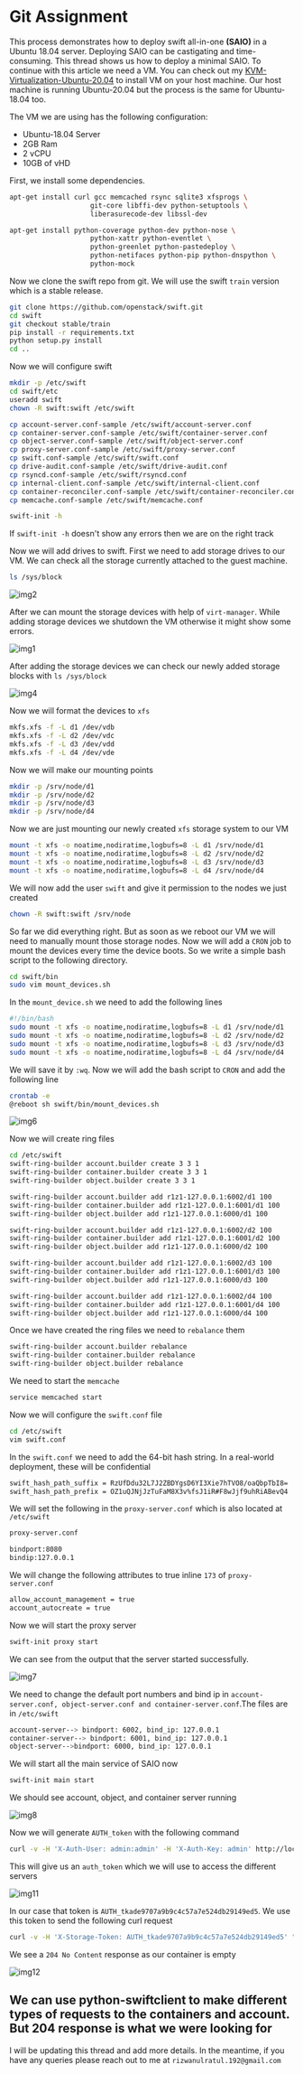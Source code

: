 # Git Assignment

This process demonstrates how to deploy swift all-in-one **(SAIO)** in a Ubuntu 18.04 server. Deploying SAIO can be castigating and time-consuming. This thread shows us how to deploy a minimal SAIO. To continue with this article we need a VM. You can check out my [KVM-Virtualization-Ubuntu-20.04](https://github.com/rizwan192/KVM-Virtualization-Ubuntu-20.04) to install VM on your host machine. Our host machine is running Ubuntu-20.04 but the process is the same for Ubuntu-18.04 too.

The VM we are using has the following configuration:

- Ubuntu-18.04 Server
- 2GB Ram
- 2 vCPU
- 10GB of vHD

First, we install some dependencies.

```bash
apt-get install curl gcc memcached rsync sqlite3 xfsprogs \
                    git-core libffi-dev python-setuptools \
                    liberasurecode-dev libssl-dev

apt-get install python-coverage python-dev python-nose \
                    python-xattr python-eventlet \
                    python-greenlet python-pastedeploy \
                    python-netifaces python-pip python-dnspython \
                    python-mock
```

Now we clone the swift repo from git. We will use the swift `train` version which is a stable release.

```bash
git clone https://github.com/openstack/swift.git
cd swift
git checkout stable/train
pip install -r requirements.txt
python setup.py install
cd ..
```

Now we will configure swift

```bash
mkdir -p /etc/swift
cd swift/etc
useradd swift
chown -R swift:swift /etc/swift
```

```bash
cp account-server.conf-sample /etc/swift/account-server.conf
cp container-server.conf-sample /etc/swift/container-server.conf
cp object-server.conf-sample /etc/swift/object-server.conf
cp proxy-server.conf-sample /etc/swift/proxy-server.conf
cp swift.conf-sample /etc/swift/swift.conf
cp drive-audit.conf-sample /etc/swift/drive-audit.conf
cp rsyncd.conf-sample /etc/swift/rsyncd.conf
cp internal-client.conf-sample /etc/swift/internal-client.conf
cp container-reconciler.conf-sample /etc/swift/container-reconciler.conf
cp memcache.conf-sample /etc/swift/memcache.conf

```

```bash
swift-init -h
```

If `swift-init -h` doesn't show any errors then we are on the right track

Now we will add drives to swift. First we need to add storage drives to our VM. We can check all the storage currently attached to the guest machine.

```bash
ls /sys/block
```

![img2](images/2.png)

After we can mount the storage devices with help of `virt-manager`. While adding storage devices we shutdown the VM otherwise it might show some errors.

![img1](images/1.png)

After adding the storage devices we can check our newly added storage blocks with `ls /sys/block`

![img4](images/4.png)

Now we will format the devices to `xfs`

```bash
mkfs.xfs -f -L d1 /dev/vdb
mkfs.xfs -f -L d2 /dev/vdc
mkfs.xfs -f -L d3 /dev/vdd
mkfs.xfs -f -L d4 /dev/vde
```

Now we will make our mounting points

```bash
mkdir -p /srv/node/d1
mkdir -p /srv/node/d2
mkdir -p /srv/node/d3
mkdir -p /srv/node/d4
```

Now we are just mounting our newly created `xfs` storage system to our VM

```bash
mount -t xfs -o noatime,nodiratime,logbufs=8 -L d1 /srv/node/d1
mount -t xfs -o noatime,nodiratime,logbufs=8 -L d2 /srv/node/d2
mount -t xfs -o noatime,nodiratime,logbufs=8 -L d3 /srv/node/d3
mount -t xfs -o noatime,nodiratime,logbufs=8 -L d4 /srv/node/d4
```

We will now add the user `swift` and give it permission to the nodes we just created

```bash
chown -R swift:swift /srv/node
```

So far we did everything right. But as soon as we reboot our VM we will need to manually mount those storage nodes. Now we will add a `CRON` job to mount the devices every time the device boots. So we write a simple bash script to the following directory.

```bash
cd swift/bin
sudo vim mount_devices.sh
```

In the `mount_device.sh` we need to add the following lines

```bash
#!/bin/bash
sudo mount -t xfs -o noatime,nodiratime,logbufs=8 -L d1 /srv/node/d1
sudo mount -t xfs -o noatime,nodiratime,logbufs=8 -L d2 /srv/node/d2
sudo mount -t xfs -o noatime,nodiratime,logbufs=8 -L d3 /srv/node/d3
sudo mount -t xfs -o noatime,nodiratime,logbufs=8 -L d4 /srv/node/d4
```

We will save it by `:wq`. Now we will add the bash script to `CRON` and add the following line

```bash
crontab -e
@reboot sh swift/bin/mount_devices.sh
```

![img6](images/6.png)

Now we will create ring files

```bash
cd /etc/swift
swift-ring-builder account.builder create 3 3 1
swift-ring-builder container.builder create 3 3 1
swift-ring-builder object.builder create 3 3 1
```

```bash
swift-ring-builder account.builder add r1z1-127.0.0.1:6002/d1 100
swift-ring-builder container.builder add r1z1-127.0.0.1:6001/d1 100
swift-ring-builder object.builder add r1z1-127.0.0.1:6000/d1 100

swift-ring-builder account.builder add r1z1-127.0.0.1:6002/d2 100
swift-ring-builder container.builder add r1z1-127.0.0.1:6001/d2 100
swift-ring-builder object.builder add r1z1-127.0.0.1:6000/d2 100

swift-ring-builder account.builder add r1z1-127.0.0.1:6002/d3 100
swift-ring-builder container.builder add r1z1-127.0.0.1:6001/d3 100
swift-ring-builder object.builder add r1z1-127.0.0.1:6000/d3 100

swift-ring-builder account.builder add r1z1-127.0.0.1:6002/d4 100
swift-ring-builder container.builder add r1z1-127.0.0.1:6001/d4 100
swift-ring-builder object.builder add r1z1-127.0.0.1:6000/d4 100
```

Once we have created the ring files we need to `rebalance` them

```bash
swift-ring-builder account.builder rebalance
swift-ring-builder container.builder rebalance
swift-ring-builder object.builder rebalance
```

We need to start the `memcache`

```bash
service memcached start
```

Now we will configure the `swift.conf` file

```bash
cd /etc/swift
vim swift.conf
```

In the `swift.conf` we need to add the 64-bit hash string. In a real-world deployment, these will be confidential

```bash
swift_hash_path_suffix = RzUfDdu32L7J2ZBDYgsD6YI3Xie7hTVO8/oaQbpTbI8=
swift_hash_path_prefix = OZ1uQJNjJzTuFaM8X3v%fsJ1iR#F8wJjf9uhRiABevQ4
```

We will set the following in the `proxy-server.conf` which is also located at `/etc/swift`

```bash
proxy-server.conf
```

```bash
bindport:8080
bindip:127.0.0.1
```

We will change the following attributes to true inline `173` of `proxy-server.conf`

```bash
allow_account_management = true
account_autocreate = true
```

Now we will start the proxy server

```bash
swift-init proxy start
```

We can see from the output that the server started successfully.

![img7](images/7.png)

We need to change the default port numbers and bind ip in `account-server.conf, object-server.conf and container-server.conf`.The files are in `/etc/swift`

```bash
account-server--> bindport: 6002, bind_ip: 127.0.0.1
container-server--> bindport: 6001, bind_ip: 127.0.0.1
object-server-->bindport: 6000, bind_ip: 127.0.0.1
```

We will start all the main service of SAIO now

```bash
swift-init main start
```

We should see account, object, and container server running

![img8](images/8.png)

Now we will generate `AUTH_token` with the following command

```bash
curl -v -H 'X-Auth-User: admin:admin' -H 'X-Auth-Key: admin' http://localhost:8080/auth/v1.0/
```

This will give us an `auth_token` which we will use to access the different servers

![img11](images/11.png)

In our case that token is `AUTH_tkade9707a9b9c4c57a7e524db29149ed5`. We use this token to send the following curl request

```bash
curl -v -H 'X-Storage-Token: AUTH_tkade9707a9b9c4c57a7e524db29149ed5' "http://127.0.0.1:8080/v1.0/AUTH_admin"
```

We see a `204 No Content` response as our container is empty

![img12](images/12.png)

## We can use python-swiftclient to make different types of requests to the containers and account. But 204 response is what we were looking for

I will be updating this thread and add more details. In the meantime, if you have any queries please reach out to me at `rizwanulratul.192@gmail.com`